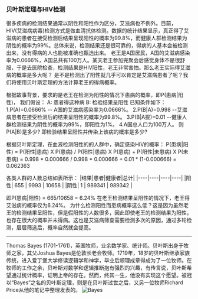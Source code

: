 ### 贝叶斯定理与HIV检测

很多疾病的检测结果通常以阴性和阳性作为区分，艾滋病也不例外。目前，HIV(艾滋病病毒)检测方式是做血清抗体检测。数据的统计结果显示，真正得了艾滋病的患者在接受检测后结果呈现阳性的概率为99.8%，而健康人群检测结果为阴性的概率为99%。总体来说，检测结果还是很可靠的，得病的人基本会被检测出来，没有得病的人也能被准确也甄选出来。
老王是A国居民，A国的艾滋病感染率为0.0666%，A国总共有100万人。某天老王参加完聚会后感觉身体不是很舒服，于是去医院检查，检测结果是HIV阳性，老王非常害怕。那么老王实际得艾滋病的概率是多大呢？
是不是检测出了阳性就几乎可以肯定是艾滋病患者了呢？我们将使用贝叶斯定理的方法计算老王的得病概率。

根据故事背景，要求的是老王在检测为阳性的情况下患病的概率，即P(患病|阳性)，
我们假设：
A: 患者得这种病
B: 检验结果呈阳性
已知条件如下：
1.P(A)=0.0666% -- A国的艾滋病感染率为0.0666%。
2.P(B|A)=0.998 --艾滋病患者在接受检测后的结果呈阳性的概率为99.8%。
3.P(B|A拔)=0.01 --健康人群检测结果为阴性的概率为99%，即阳性为1%。
4.A国总人口为100万人。
则P(A|B)是多少? 即检验结果呈阳性并传染上该病的概率是多少?

根据贝叶斯定理，在血液检测阳性的的人群中，确定感染HIV的概率：
P(患病|阳性) = P(阳性|患病) X P(患病) / P(阳性|患病) X P(患病) + P(阳性|未患病) X P(未患病) 
            = 0.998 * 0.000666 / 0.998 * 0.000666 + 0.01 * (1-0.000666) = 0.062363

各类人群的人数总结如表所示：
|结果|患者|健康者|总计|
|----|----|----|----|
|阳性| 655 | 9993 | 10658 |
|阴性| 1 | 989341 | 989342 |

即P(患病|阳性) = 665/10658 = 6.24%
在老王检测结果呈阳性的情况下，老王得艾滋病的概率仅为6.24%。
为什么检测阳性而患病概率这么低？这是因为虽然老王的检测结果呈阳性，但是假阳性的人数很多，因此即使老王的检测结果为阳性，也存在很大的概率并未得病。这也是艾滋病筛查需要检测多次的原因，通过多轮检测，层层筛选后，概率自然就会提高。

-----
Thomas Bayes (1701-1761)，英国牧师，业余数学家、统计师。贝叶斯出身于牧师之家，其父Joshua Bayes是伦敦长老会牧师。1719年，18岁的贝叶斯继承家族传统，进入爱丁堡大学修读逻辑学和神学，毕业后顺理成章得成为了一位牧师。在牧师的工作之余，贝叶斯对数学和逻辑推断抱有强烈的兴趣，有传言说，贝叶斯希望通过统计概率，证明上帝的存在。然而，终其一生，他没有实现这个愿望。被冠以“Bayes”之名的贝叶斯定理，则是在贝叶斯过世之后，又另一位牧师Richard Price从他的笔记中整理发表的。
![Bayes](http://www.ligene.cn/images/bayes.jpg)
